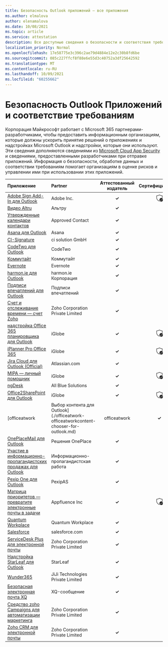 ```yaml
---
title: Безопасность Outlook приложений — все приложения
ms.author: elmalova
author: elenamalova
ms.date: 10/08/2021
ms.topic: article
ms.service: attestation
description: Все доступные сведения о безопасности и соответствия требованиям для всех приложений Outlook Microsoft.
localization_priority: Normal
ms.openlocfilehash: 17e58775e3c396c2ae79d4884e12e2c30b8fd6be
ms.sourcegitcommit: 085c227ffcf8f88e6e55d3c40752a3df25642592
ms.translationtype: MT
ms.contentlocale: ru-RU
ms.lasthandoff: 10/09/2021
ms.locfileid: "60255662"
---
```

# <a name="microsoft-outlook-apps-security-and-compliance"></a>Безопасность Outlook Приложений и соответствие требованиям

Корпорация Майкрософт работает с Microsoft 365 партнерами-разработчиками, чтобы предоставить информационным организациям, которые должны ускорить принятие решений о приложениях и надстройках Microsoft Outlook и надстройки, которые они используют. Эти сведения дополняются сведениями из [Microsoft Cloud App Security](https://www.microsoft.com/en-us/enterprise-mobility-security/cloud-app-security) и сведениями, предоставленными разработчиками при отправке приложений. Информация о безопасности, обработке данных и соответствии требованиям помогает организациям в оценке рисков и управлении ими при использовании этих приложений.

| **Приложение** | **Partner** | **Аттестованный издатель** | **Сертифицировано** |
|:--------|:------------|:----------------------:|:-------------:|
| [Adobe Sign Add-In для Outlook](./adobe-inc-sign-add-in-for-outlook.md) | Adobe Inc. | **✓** | <img alt="Certified application badge" src="../media/certified-badge.png" height="25" width="25" /> |
| [Видео Altru](./altru-videos.md) | Альтру | **✓** |  |
| [Утвержденные календари контактов](./approved-contact-calendars.md) | Approved Contact | **✓** |  |
| [Asana для Outlook](./asana-for-outlook.md) | Asana | **✓** |  |
| [CI-Signature](./ci-solution-gmbh-signature.md) | ci solution GmbH | **✓** |  |
| [CodeTwo для Outlook](./codetwo-for-outlook.md) | CodeTwo | **✓** |  |
| [Коммутайт](./commuty.md) | Коммутайт | **✓** |  |
| [Evernote](./evernote.md) | Evernote | **✓** |  |
| [harmon.ie для Outlook](./harmonie-corporation-for-outlook.md) | harmon.ie Корпорация | **✓** |  |
| [Подписи впечатлений для Outlook](./impression-signatures-for-outlook.md) | Подписи впечатлений | **✓** |  |
| [Счет и отслеживание времени — счет Zoho](./zoho-corporation-private-limited-invoice-and-time-tracking.md) | Zoho Corporation Private Limited | **✓** |  |
| [надстройка Office 365 планировщика для Outlook](./iglobe-iplanner-office-365-planner-add-in-for-outlook.md) | iGlobe | **✓** | <img alt="Certified application badge" src="../media/certified-badge.png" height="25" width="25" /> |
| [iPlanner Pro Office 365](./iglobe-iplanner-pro-office-365.md) | iGlobe | **✓** | <img alt="Certified application badge" src="../media/certified-badge.png" height="25" width="25" /> |
| [Jira Cloud для Outlook (Official)](./atlassiancom-jira-cloud-for-outlook-official.md) | Atlassian.com | **✓** |  |
| [MIPA — личный помощник](./iglobe-mipa-your-own-personal-assistant.md) | iGlobe | **✓** | <img alt="Certified application badge" src="../media/certified-badge.png" height="25" width="25" /> |
| [ngDesk](./all-blue-solutions-ngdesk.md) | All Blue Solutions | **✓** |  |
| [Office2SharePoint для Outlook](./iglobe-office2sharepoint-for-outlook.md) | iGlobe | **✓** | <img alt="Certified application badge" src="../media/certified-badge.png" height="25" width="25" /> |
| [officeatwork | Выбор контента для Outlook](./officeatwork-officeatworkcontent-chooser-for-outlook.md) | officeatwork | **✓** |  |
| [OnePlaceMail для Outlook](./oneplace-solutions-oneplacemail-for-outlook.md) | Решения OnePlace | **✓** |  |
| [Участие в информационно-пропагандистских продажах для Outlook](./outreach-sales-engagement-for-outlook.md) | Информационно-пропагандистская работа | **✓** |  |
| [Pexip One для Outlook](./pexipas-pexip-one-for-outlook.md) | PexipAS | **✓** |  |
| [Матрица приоритетов — превратите электронные почты в задачи](./appfluence-inc-priority-matrix-turn-emails-into-tasks.md) | Appfluence Inc | **✓** | <img alt="Certified application badge" src="../media/certified-badge.png" height="25" width="25" /> |
| [Quantum Workplace](./quantum-workplace.md) | Quantum Workplace | **✓** |  |
| [Salesforce](./salesforcecom-salesforce.md) | salesforce.com | **✓** |  |
| [ServiceDesk Plus для электронной почты](./zoho-corporation-private-limited-servicedesk-plus-for-email.md) | Zoho Corporation Private Limited | **✓** |  |
| [Надстройка StarLeaf для Outlook](./starleaf-add-in-for-outlook.md) | StarLeaf | **✓** |  |
| [Wunder365](./jiji-technologies-private-limited-wunder365.md) | JiJi Technologies Private Limited | **✓** |  |
| [Безопасная электронная почта XQ](./xq-message-secure-email.md) | XQ-сообщение | **✓** |  |
| [Средство zoho Campaigns для автоматизации маркетинга](./zoho-corporation-private-limited-campaigns-tool-for-marketing-automation.md) | Zoho Corporation Private Limited | **✓** |  |
| [Zoho CRM для электронной почты](./zoho-corporation-private-limited-crm-for-email.md) | Zoho Corporation Private Limited | **✓** |  |
